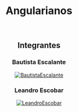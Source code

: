 <h1 align="center">Angularianos</h1>
<br>


<div align="center">
    <h2 align="center">Integrantes</h1>
</div>

<h3 align="center">Bautista Escalante </h3>

<div align="center">

[![BautistaEscalante](https://img.shields.io/badge/BautistaEscalante-707070?style=for-the-badge&logo=github&logoColor=black)](https://github.com/bautista-escalante)
</div>

<h3 align="center">Leandro Escobar </h3>

<div align="center">

[![LeandroEscobar](https://img.shields.io/badge/LeandroEscobar-707070?style=for-the-badge&logo=github&logoColor=black)](https://github.com/LeandroUTNFRA)
</div>


